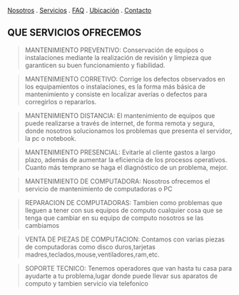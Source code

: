 [Nosotros](./nosotros.md) . [Servicios](./servicios.md) . [FAQ](FAQ.md) . [Ubicación](ubicacion.md) . [Contacto](./contacto.md)

## QUE SERVICIOS OFRECEMOS

> MANTENIMIENTO PREVENTIVO: Conservación de equipos o instalaciones mediante la realización de revisión y limpieza que garanticen su buen funcionamiento y fiabilidad.

> MANTENIMIENTO CORRETIVO: Corrige los defectos observados en los equipamientos o instalaciones, es la forma más básica de mantenimiento y consiste en localizar averías o defectos para corregirlos o repararlos.

> MANTENIMIENTO DISTANCIA: El mantenimiento de equipos que puede realizarse a través de internet, de forma remota y segura, donde nosotros solucionamos los problemas que presenta el servidor, la pc o notebook.

> MANTENIMIENTO PRESENCIAL: Evitarle al cliente gastos a largo plazo, además de aumentar la eficiencia de los procesos operativos. Cuanto más temprano se haga el diagnóstico de un problema, mejor.

> MANTENIMIENTO DE COMPUTADORA: Nosotros ofrecemos el servicio de mantenimiento de computadoras o PC 

> REPARACION DE COMPUTADORAS: Tambien como problemas que lleguen a tener con sus equipos de computo cualquier cosa que se tenga que cambiar en su equipo de computo nosotros se las cambiamos  

> VENTA DE PIEZAS DE COMPUTACION: Contamos con varias piezas de computadoras como disco duros,tarjetas madres,teclados,mouse,ventiladores,ram,etc.

> SOPORTE TECNICO: Tenemos operadores que van hasta tu casa para ayudarte a tu problema,lugar donde puede llevar sus aparatos de computo y tambien servicio via telefonico 
  
   

